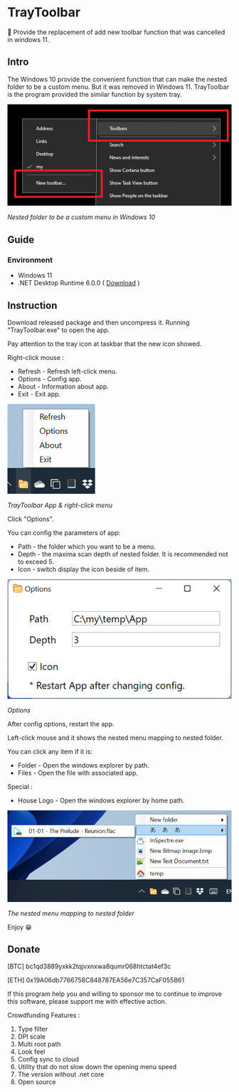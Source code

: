 TrayToolbar
===

:rocket: Provide the replacement of add new toolbar function that was cancelled in windows 11. 

## Intro

The Windows 10 provide the convenient function that can make the nested folder to be a custom menu. But it was removed in Windows 11. TrayToolbar is the program provided the similar function by system tray.

![windows-10-toobars.png](img/windows-10-toobars.png)

*Nested folder to be a custom menu in Windows 10*



## Guide

### Environment

- Windows 11
- .NET Desktop Runtime 6.0.0 ( [Download](https://dotnet.microsoft.com/download/dotnet/thank-you/runtime-desktop-6.0.0-windows-x64-installer) )

## Instruction 

Download released package and then uncompress it. Running "TrayToolbar.exe" to open the app.

Pay attention to the tray icon at taskbar that the new icon showed.

Right-click mouse :

- Refresh - Refresh left-click menu.
- Options - Config app.
- About - Information about app.
- Exit - Exit app.

![mouse-right-click-menu.png](img/mouse-right-click-menu.png)

*TrayToolbar App & right-click menu*

Click "Options".

You can config the parameters of app:

- Path - the folder which you want to be a menu.
- Depth - the maxima scan depth of nested folder. It is recommended not to exceed 5.
- Icon - switch display the icon beside of item.

![options.png](img/options.png)

*Options*



After config options, restart the app.

Left-click mouse and it shows the nested menu mapping to nested folder.

You can click any item if it is:

- Folder - Open the windows explorer by path.
- Files - Open the file with associated app.

Special :

- House Logo - Open the windows explorer by home path.

![mouse-left-click-menu.png](img/mouse-left-click-menu.png)

*The nested menu mapping to nested folder*

Enjoy 😁



## Donate 

[BTC]  bc1qd3889yxkk2tqjvxnxwa8qumr068htctat4ef3c

[ETH]  0x19A06db7766758C848787EA56e7C357CaF055B61

If this program help you and willing to sponsor me to continue to improve this software, please support me with effective action.

Crowdfunding Features :

1. Type filter
2. DPI scale
3. Multi root path
4. Look feel
5. Config sync to cloud
6. Utility that do not slow down the opening menu speed
7. The version without .net core
8. Open source
